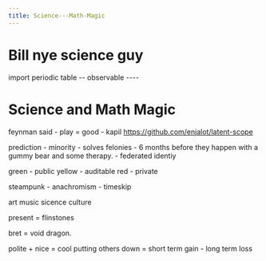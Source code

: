 ```yaml
---
title: Science---Math-Magic
---
```


# Bill nye science guy 



import periodic table -- observable ----


# Science and Math Magic


feynman said - play = good - kapil 
https://github.com/enjalot/latent-scope


prediction - minority - solves felonies - 6 months before they happen with a gummy bear and some therapy. - federated identiy

green - public
yellow - auditable
red - private 

steampunk - anachromism - timeskip 

art
music
sicence
culture


present = flinstones

bret = void dragon.

polite + nice = cool
putting others down = short term gain - long term loss 